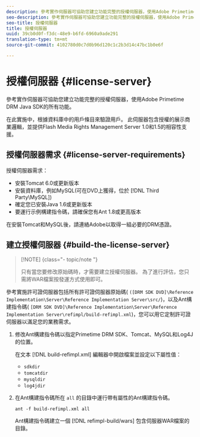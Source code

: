 ```yaml
---
description: 參考實作伺服器可協助您建立功能完整的授權伺服器，使用Adobe Primetime DRM Java SDK的所有功能。
seo-description: 參考實作伺服器可協助您建立功能完整的授權伺服器，使用Adobe Primetime DRM Java SDK的所有功能。
seo-title: 授權伺服器
title: 授權伺服器
uuid: 39cb0d0f-f3dc-48e9-b6fd-6960a9ade291
translation-type: tm+mt
source-git-commit: 4102780d0c7d0b96d120c1c2b3d14c47bc1b0e6f

---
```



# 授權伺服器 {#license-server}

參考實作伺服器可協助您建立功能完整的授權伺服器，使用Adobe Primetime DRM Java SDK的所有功能。

在此實施中，根據資料庫中的用戶條目來驗證用戶。 此伺服器包含授權的展示商業邏輯，並提供Flash Media Rights Management Server 1.0和1.5的相容性支援。

## 授權伺服器需求 {#license-server-requirements}

授權伺服器需求：

* 安裝Tomcat 6.0或更新版本
* 安裝資料庫，例如MySQL(可在DVD上獲得，位於 [!DNL Third Party\MySQL])
* 確定您已安裝Java 1.6或更新版本
* 要運行示例構建指令碼，請確保您有Ant 1.8或更高版本

在安裝Tomcat和MySQL後，請連絡Adobe以取得一組必要的DRM憑證。

## 建立授權伺服器 {#build-the-license-server}

>[!NOTE] {class=&quot;- topic/note &quot;}
>
>只有當您要修改原始碼時，才需要建立授權伺服器。 為了進行評估，您只需將WAR檔案按發運方式使用即可。

參考實施許可證伺服器包括所有許可證伺服器原始碼( `([DRM SDK DVD]\Reference Implementation\Server\Reference Implementation Server\src/`)，以及Ant構建指令碼( `[DRM SDK DVD]\Reference Implementation\Server\Reference Implementation Server\refimpl/build-refimpl.xml`)，您可以用它定制許可證伺服器以滿足您的業務需求。

1. 修改Ant構建指令碼以指定Primetime DRM SDK、Tomcat、MySQL和Log4J的位置。

   在文本 [!DNL build-refimpl.xml] 編輯器中開啟檔案並設定以下屬性值：

   * `sdkdir`
   * `tomcatdir`
   * `mysqldir`
   * `log4jdir`

1. 在Ant構建指令碼所在 `all` 的目錄中運行帶有屬性的Ant構建指令碼。

   ```
   ant -f build-refimpl.xml all
   ```

   Ant構建指令碼建立一個 [!DNL refimpl-build/wars] 包含伺服器WAR檔案的目錄。
